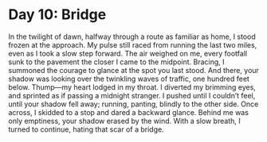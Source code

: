 # Day 10: Bridge
In the twilight of dawn, halfway through a route as familiar as home, I stood frozen at the approach. My pulse still raced from running the last two miles, even as I took a slow step forward. The air weighed on me, every footfall sunk to the pavement the closer I came to the midpoint. Bracing, I summoned the courage to glance at the spot you last stood. And there, your shadow was looking over the twinkling waves of traffic, one hundred feet below. Thump—my heart lodged in my throat. I diverted my brimming eyes, and sprinted as if passing a midnight stranger. I pushed until I couldn’t feel, until your shadow fell away; running, panting, blindly to the other side. Once across, I skidded to a stop and dared a backward glance. Behind me was only emptiness, your shadow erased by the wind. With a slow breath, I turned to continue, hating that scar of a bridge.
